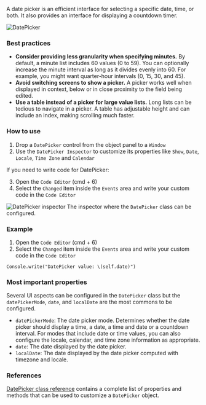 A date picker is an efficient interface for selecting a specific date, time, or both. It also provides an interface for displaying a countdown timer.

![DatePicker](images/datepicker1.png)

### Best practices
* **Consider providing less granularity when specifying minutes.** By default, a minute list includes 60 values (0 to 59). You can optionally increase the minute interval as long as it divides evenly into 60. For example, you might want quarter-hour intervals (0, 15, 30, and 45).
* **Avoid switching screens to show a picker.** A picker works well when displayed in context, below or in close proximity to the field being edited.
* **Use a table instead of a picker for large value lists.** Long lists can be tedious to navigate in a picker. A table has adjustable height and can include an index, making scrolling much faster.

### How to use
1. Drop a `DatePicker` control from the object panel to a `Window`
2. Use the `DatePicker Inspector` to customize its properties like `Show`, `Date`, `Locale`, `Time Zone` and `Calendar`

If you need to write code for DatePicker:

3. Open the `Code Editor` (cmd + 6)
4. Select the `Changed` item inside the `Events` area and write your custom code in the `Code Editor`

![`DatePicker` inspector](images/datepicker2.png)
The inspector where the `DatePicker` class can be configured.

### Example
1. Open the `Code Editor` (cmd + 6)
2. Select the `Changed` item inside the `Events` area and write your custom code in the `Code Editor`
```
Console.write("DatePicker value: \(self.date)")
```

### Most important properties
Several UI aspects can be configured in the `DatePicker` class but the `datePickerMode`, `date`, and `localDate` are the most commons to be configured.
- `datePickerMode`: The date picker mode. Determines whether the date picker should display a time, a date, a time and date or a countdown interval. For modes that include date or time values, you can also configure the locale, calendar, and time zone information as appropriate.
- `date`: The date displayed by the date picker.
- `localDate`: The date displayed by the date picker computed with timezone and locale.

### References
[DatePicker class reference](../classes/DatePicker.html) contains a complete list of properties and methods that can be used to customize a `DatePicker` object.
